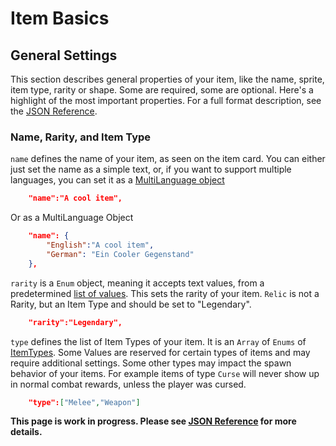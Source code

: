 # Item Basics

## General Settings

This section describes general properties of your item, like the name, sprite, item type, rarity or shape. Some are required, some are optional.
Here's a highlight of the most important properties. For a full format description, see the [JSON Reference](../JSON_Reference/Items/).


### Name, Rarity, and Item Type

`name` defines the name of your item, as seen on the item card. You can either just set the name as a simple text, or, if you want to support multiple languages, you can set it as a [MultiLanguage object](../JSON_Reference/Misc/MultiLanguage.md)
```json
    "name":"A cool item",
```
Or as a MultiLanguage Object
```json
    "name": {
        "English":"A cool item",
        "German": "Ein Cooler Gegenstand"
    },
```

`rarity` is a `Enum` object, meaning it accepts text values, from a predetermined [list of values](../JSON_Reference/Enums/Rarity.md). This sets the rarity of your item. `Relic` is not a Rarity, but an Item Type and should be set to "Legendary".
```json
    "rarity":"Legendary",
```
`type` defines the list of Item Types of your item. It is an `Array` of `Enums` of [ItemTypes](../JSON_Reference/Enums/ItemType.md). Some Values are reserved for certain types of items and may require additional settings. Some other types may impact the spawn behavior of your items. For example items of type `Curse` will never show up in normal combat rewards, unless the player was cursed.
```json
    "type":["Melee","Weapon"]
```


**This page is work in progress. Please see [JSON Reference](../JSON_Reference/Items/) for more details.**